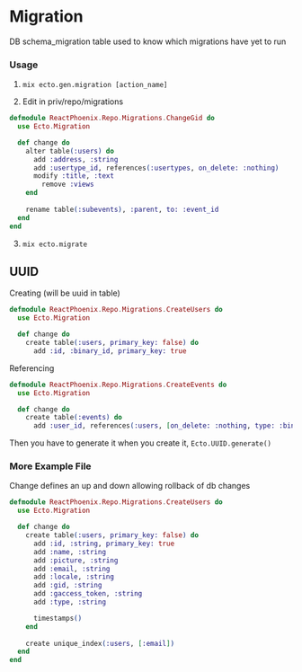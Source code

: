 # Migration

DB schema_migration table used to know which migrations have yet to run 

### Usage

1) `mix ecto.gen.migration [action_name]`

2)  Edit in priv/repo/migrations

```elixir
defmodule ReactPhoenix.Repo.Migrations.ChangeGid do
  use Ecto.Migration

  def change do
    alter table(:users) do
      add :address, :string
      add :usertype_id, references(:usertypes, on_delete: :nothing)
      modify :title, :text
  		remove :views
    end
    
    rename table(:subevents), :parent, to: :event_id
  end
end
```

3) `mix ecto.migrate`

## UUID 

Creating (will be uuid in table)

```elixir
defmodule ReactPhoenix.Repo.Migrations.CreateUsers do
  use Ecto.Migration

  def change do
    create table(:users, primary_key: false) do
      add :id, :binary_id, primary_key: true
```

Referencing

```elixir
defmodule ReactPhoenix.Repo.Migrations.CreateEvents do
  use Ecto.Migration

  def change do
    create table(:events) do
      add :user_id, references(:users, [on_delete: :nothing, type: :binary_id])
```

Then you have to generate it when you create it, `Ecto.UUID.generate()`

### More Example File

Change defines an up and down allowing rollback of db changes

```elixir
defmodule ReactPhoenix.Repo.Migrations.CreateUsers do
  use Ecto.Migration

  def change do
    create table(:users, primary_key: false) do
      add :id, :string, primary_key: true
      add :name, :string
      add :picture, :string
      add :email, :string
      add :locale, :string
      add :gid, :string
      add :gaccess_token, :string
      add :type, :string

      timestamps()
    end
    
    create unique_index(:users, [:email])
  end
end
```

